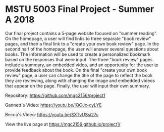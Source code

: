 # MSTU 5003 Final Project - Summer A 2018

Our final project contains a 5-page website focused on "summer reading".  On the homepage, a user will find links to three separate "book review" pages, and then a final link to a "create your own book review" page.  In the second half of the homepage, the user will answer several questions about books. The information will be used to create a personalized bookmark based on the responses that were input.  The three "book review" pages include a summary, an embedded video, and an opportunity for the user to provide feedback about the book.  On the final "create your own book review" page, a user can change the title of the page to reflect the book they are reviewing, along with changing the image and embedded videos that appear on the page.  Finally, the user will input their own summary.

Repository: <https://github.com/mgc2156/project1>

Gannett's Video: <https://youtu.be/iQCJx-cyLYE>

Becca's Video: <https://youtu.be/SXTvUSsi27c>

View the live page at https://mgc2156.github.io/project1/
